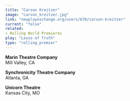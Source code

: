 ```yaml
---
title: "Carson Kreitzer"
image: "carson_kreitzer.jpg"
link: "newplayexchange.org/users/670/carson-kreitzer"
current: "false"
related:
- Rolling World Premieres
play: "Lasso of Truth"
type: "rolling_premier"
---
```


**Marin Theatre Company**\
Mill Valley, CA

**Synchronicity Theatre Company**\
Atlanta, GA

**Unicorn Theatre**\
Kansas City, MO
